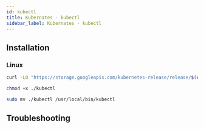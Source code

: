 ```yaml
---
id: kubectl
title: Kubernates - kubectl
sidebar_label: Kubernates - kubectl
---
```


## Installation

### Linux

```bash
curl -LO "https://storage.googleapis.com/kubernetes-release/release/$(curl -s https://storage.googleapis.com/kubernetes-release/release/stable.txt)/bin/linux/amd64/kubectl"

chmod +x ./kubectl

sudo mv ./kubectl /usr/local/bin/kubectl

```

## Troubleshooting
